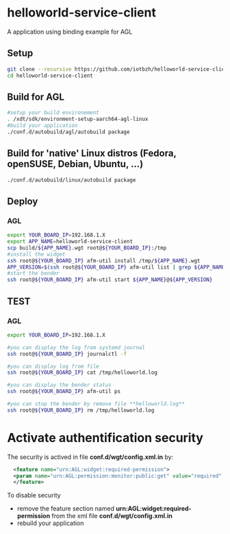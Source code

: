 # helloworld-service-client

A application using binding example for AGL

## Setup 

```bash
git clone --recursive https://github.com/iotbzh/helloworld-service-client.git
cd helloworld-service-client
```

## Build  for AGL

```bash
#setup your build environement
. /xdt/sdk/environment-setup-aarch64-agl-linux
#build your application
./conf.d/autobuild/agl/autobuild package
```

## Build for 'native' Linux distros (Fedora, openSUSE, Debian, Ubuntu, ...)

```bash
./conf.d/autobuild/linux/autobuild package
```

## Deploy

### AGL

```bash
export YOUR_BOARD_IP=192.168.1.X
export APP_NAME=helloworld-service-client
scp build/${APP_NAME}.wgt root@${YOUR_BOARD_IP}:/tmp
#install the widget
ssh root@${YOUR_BOARD_IP} afm-util install /tmp/${APP_NAME}.wgt
APP_VERSION=$(ssh root@${YOUR_BOARD_IP} afm-util list | grep ${APP_NAME}@ | cut -d"\"" -f4| cut -d"@" -f2)
#start the bender
ssh root@${YOUR_BOARD_IP} afm-util start ${APP_NAME}@${APP_VERSION}
```

## TEST

### AGL

```bash
export YOUR_BOARD_IP=192.168.1.X

#you can display the log from systemd journal
ssh root@${YOUR_BOARD_IP} journalctl -f

#you can display log from file
ssh root@${YOUR_BOARD_IP} cat /tmp/helloworld.log

#you can display the bender status
ssh root@${YOUR_BOARD_IP} afm-util ps

#you can stop the bender by remove file **helloworld.log**
ssh root@${YOUR_BOARD_IP} rm /tmp/helloworld.log
```

# Activate authentification security

The security is actived in file **conf.d/wgt/config.xml.in** by:

```xml
  <feature name="urn:AGL:widget:required-permission">
  <param name="urn:AGL:permission:monitor:public:get" value="required" />
  </feature>
```

To disable security

* remove the feature section named **urn:AGL:widget:required-permission** from the xml file **conf.d/wgt/config.xml.in**
* rebuild your application
